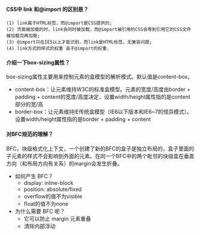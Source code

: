 #### CSS中 link 和@import 的区别是？
```
(1) link属于HTML标签，而@import是CSS提供的;
(2) 页面被加载的时，link会同时被加载，而@import被引用的CSS会等到引用它的CSS文件被加载完再加载;
(3) @import只在IE5以上才能识别，而link是HTML标签，无兼容问题;
(4) link方式的样式的权重 高于@import的权重.
```
#### 介绍一下box-sizing属性？
box-sizing属性主要用来控制元素的盒模型的解析模式。默认值是content-box。
+ content-box：让元素维持W3C的标准盒模型。元素的宽度/高度由border + padding + content的宽度/高度决定，设置width/height属性指的是content部分的宽/高
+ border-box：让元素维持IE传统盒模型（IE6以下版本和IE6~7的怪异模式）。设置width/height属性指的是border + padding + content
#### 对BFC规范的理解？
BFC，块级格式化上下文，一个创建了新的BFC的盒子是独立布局的，盒子里面的子元素的样式不会影响到外面的元素。在同一个BFC中的两个毗邻的块级盒在垂直方向（和布局方向有关系）的margin会发生折叠。
+ 如何产生 BFC？
    + display: inline-block
    + position: absolute/fixed
    + overflow的值不为visible
    + float的值不为none
+ 为什么需要 BFC 呢？
    + 它可以防止 margin 元素重叠
    + 清除内部浮动